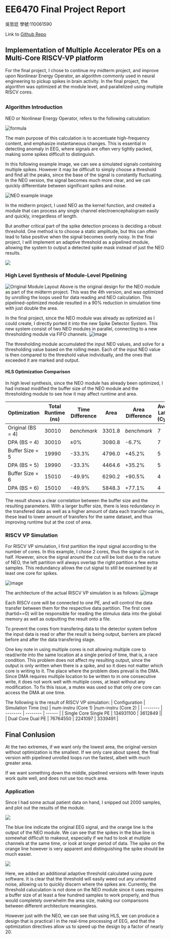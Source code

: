 # EE6470 Final Project Report
吳哲廷 學號:110061590

Link to [Github Repo](https://github.com/alvinpolardog/EE6470_Final_Project)
##

## Implementation of Multiple Accelerator PEs on a Multi-Core RISCV-VP platform

For the final project, I chose to continue my midterm project, and improve upon Nonlinear Energy Operator, an algorithm commonly used in neural engineering to pickup
spikes in brain activity. In the final project, the algorithm was optimized at the module level, and parallelized using multiple RISCV cores.
##  
## 

### Algorithm Introduction 

NEO or Nonlinear Energy Operator, refers to the following calculation:


![formula](https://i.imgur.com/469F8zA.png)

The main purpose of this calculation is to accentuate high-frequency content, and emphasize instantaneous changes. This is essential in detecting anomaly in EEG, where signals are often very tightly packed, making some spikes difficult to distinguish.

In this following example image, we can see a simulated signals containing multiple spikes. However it may be difficult to simply choose a threshold and find all the peaks, since the base of the signal is constantly fluctuating. In the NEO version, the signal becomes much more clear, and we can quickly differentiate between significant spikes and noise.


![NEO example image](https://i.imgur.com/s6QUo4z.png)

In the midterm project, I used NEO as the kernel function, and created a module that can process any single channel electroencephalogram easily and quickly, irregardless of length.

But another critical part of the spike detection process is deciding a robust threshold. One method is to choose a static amplitude, but this can often lead to false positive when the signal becomes overly noisy. 
In the final project, I will implement an adaptive threshold as a pipelined module, allowing the system to output a detected spike mask instead of just the NEO results.

![](https://i.imgur.com/KMIqDYn.png)

### High Level Synthesis of Module-Level Pipelining
![Original Module Layout](https://user-images.githubusercontent.com/93983804/172034868-d194bae0-a26b-4c35-ae86-0202f957724c.png)
Above is the original design for the NEO module as part of the midterm project. This was the 4th version, and was optimized by unrolling the loops
used for data reading and NEO calculation. This pipelined-optimized module resulted in a 90% reduction in simulation time with just double the area.

In the final project, since the NEO module was already as optimized as I could create, I directly ported it into the new Spike Detector System.
This new system consist of two NEO modules in parallel, connecting to a new thresholding module via FIFO channels. 
![image](https://user-images.githubusercontent.com/93983804/172035039-eea03879-7c38-4157-a3f2-8585ea2d7eab.png)

The thresholding module accumulated the input NEO values, and solve for a thresholding value based on the rolling mean. Each of the input NEO value is then
compared to the threshold value individually, and the ones that exceeded it are marked and output. 

#### HLS Optimization Comparison
In high level synthesis, since the NEO module has already been optimized, I had instead modified the buffer size of the NEO module and the thresholding module to see
how it may affect runtime and area.

| Optimization | Total Runtime (ns) | Time Difference | Area | Area Difference | Average Latency (Cycles) |
| -------- | -------- | -------- | ------ | ------ | ---- |
| Original (BS = 4) | 30010     | *benchmark*   | 3301.8  | *benchmark* | 7|
| DPA (BS = 4)      | 30010     | ±0%           | 3080.8  | -6.7%     | 7|
| Buffer Size = 5   | 19990     |-33.3%         | 4796.0  | +45.2%    | 5|
| DPA (BS = 5)      | 19990     |-33.3%         | 4464.6  | +35.2%    | 5|
| Buffer Size = 6   | 15010     | -49.9%        | 6290.2  | +90.5%    | 4|
| DPA (BS = 6)      | 15010     | -49.9%        | 5848.3  | +77.1%    | 4|

The result shows a clear correlation between the buffer size and the resulting parameters. With a larger buffer size, there is less redundancy in the transfered data as well as a higher amount of data each transfer carries, these lead to lower amount of transfers for the same dataset, and thus improving runtime but at the cost of area. 


### RISCV VP Simulation
For RISCV VP simulation, I first partition the input signal according to the number of cores. In this example, I chose 2 cores, thus the signal is cut in half. However, since the signal around the cut will be lost due to the nature of NEO, the left partition will always overlap the right partition a few extra samples. This redundancy allows the cut signal to still be examined by at least one core for spikes.

![image](https://user-images.githubusercontent.com/93983804/172044464-f11f2db4-4a0f-49ca-9c46-0242f89a847f.png)

The architecture of the actual RISCV VP simulation is as follows:
![image](https://user-images.githubusercontent.com/93983804/172044486-a488ec4a-2c51-46c9-b6ff-f756378faf45.png)

Each RISCV core will be connected to one PE, and will control the data transfer between them for 
the respective data partition. The first core (hartid==0) will be responsible for reading the stimulus data into the global memory as well as outputting the result onto a file.

To prevent the cores from transfering data to the detector system before the input data is read or after the result is being output, barriers are placed before and after the data transfering stage.

One key note in using multiple cores is not allowing multiple core to read/write into the same location at a single period of time, that is, a race condition. This problem does not affect my resulting output, since the output is only written when there is a spike, and so it does not matter which core is writing to it. The place where the problem does prevail is the DMA. Since DMA requires multiple location to be written to in one consecutive write, it does not work well with multiple cores, at least without any modification. To fix this issue, a mutex was used so that only one core can access the DMA at one time.

The following is the result of RISCV VP simulation:
| Configuration | Simulation Time (ns) | num-instru (Core 1) |num-instru (Core 2) |
| -------- | -------- | -------- | ------ |
| Single Core Single PE | 134931100 | 3612849   || 
| Dual Core Dual PE | 76764550     | 2241097     | 3339491 | 



##  

## Final Conlusion

At the two extremes, if we want only the lowest area, the original version without optimization is the smallest. If we only care about speed, the final version with pipelined unrolled loops run the fastest, albeit with much greater area.

If we want something down the middle, pipelined versions with fewer inputs work quite well, and does not use too much area.

### Application
Since I had some actual patient data on hand, I snipped out 2000 samples, and plot out the results of the module.

![](https://i.imgur.com/nqWmbt0.png)

The blue line indicate the original EEG signal, and the orange line is the output of the NEO module. We can see that the spikes in the blue line is somewhat difficult to makeout, especially if we had to look at multiple channels at the same time, or look at longer period of data. The spike on the orange line however is very apparent and distinguishing the spike should be much easier.

![](https://i.imgur.com/0EijQA5.png)

Here, we added an additional adaptive threshold calculated using pure software. It is clear that the threshold will easily weed out any unwanted noise, allowing us to quickly discern where the spikes are. Currently, the threshold caluculation is not done on the NEO module since it uses requires a buffer size of at least a few hundred samples to work properly, and thus would completely overwhelm the area size, making our comparisons between different architecture meaningless. 

However just with the NEO, we can see that using HLS, we can produce a design that is practical l in the real-time processing of EEG, and that the optimization directives allow us to speed up the design by a factor of nearly 20.
